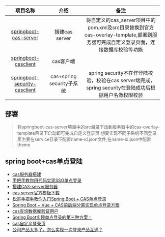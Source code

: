 
|                           项目名称                           |           介绍            |                             备注                             |
| :----------------------------------------------------------: | :-----------------------: | :----------------------------------------------------------: |
| [springboot-cas-server](https://github.com/xmxe/springboot/tree/master/springboot-cas/springboot-cas-server) |      搭建cas server       | 将自定义的cas_server项目中的pom.xml及src目录替换到官方cas-overlay-template,部署到服务器可完成自定义登录页面，连接数据库校验等功能 |
| [springboot-casclient](https://github.com/xmxe/springboot/tree/master/springboot-cas) |         cas客户端         |                                                              |
| [springboot-security-casclient](https://github.com/xmxe/springboot/tree/master/springboot-cas) | cas+spring security子系统 | spring security不在作登陆校验，校验在cas server端完成，spring security在登陆成功后根据用户名做权限校验 |

## 部署

> 将springboot-cas-server项目中的src目录下放到服务器中的cas-overlay-template目录下启动即可完成自定义登录页
> 想要实现不同子系统不同登录页主要在service目录下配置name-id.json文件,在name-id.json中配置theme

## spring boot+cas单点登陆

- [cas服务器搭建](https://blog.csdn.net/lhc0512/article/details/82466246)
- [手把手教你用代码实现SSO单点登录](https://mp.weixin.qq.com/s/a_WGc4yiYdr8eqqZfRSJHw)
- [搭建CAS-server服务器](https://blog.csdn.net/oumuv/article/details/83377945)
- [cas server官方模板下载](https://github.com/apereo/cas-overlay-template)
- [松哥手把手教你入门Spring Boot + CAS单点登录](https://mp.weixin.qq.com/s?__biz=MzI1NDY0MTkzNQ==&mid=2247488872&idx=1&sn=3ac483e2e4b58b9940e1aa5458baddd8&chksm=e9c34708deb4ce1eab17c6b9a43d8058558708890a7cfaa053b7effd7f593dd112290d4fed34&scene=158#rd)
- [Spring Boot + Vue + CAS前后端分离实现单点登录方案](https://mp.weixin.qq.com/s/EgyzAQePnCO64ST2W4gtYw)
- [cas查询数据库验证用户](https://blog.csdn.net/zzy730913/article/details/80825800)
- [Spring Boot实现单点登录的第三种方案！](https://mp.weixin.qq.com/s?__biz=MzI1NDY0MTkzNQ==&mid=2247488913&idx=1&sn=605b35708ddf3b0e6e32a170cd1aea57&chksm=e9c347f1deb4cee795228ba6eb56c928b826e2ff1356f182b6dce2a14c2c0cb209d0a3936b98&scene=158#rd)
- [cas自定义登录页](https://blog.csdn.net/yelllowcong/article/details/79236506)
- [公司产品太多了，怎么实现一次登录产品互通？](https://mp.weixin.qq.com/s/7K5wMb2PICJkBEID20Mtew)